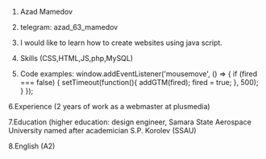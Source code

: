1. Azad Mamedov

2. telegram: azad_63_mamedov

3. I would like to learn how to create websites using java script.

4. Skills (CSS,HTML,JS,php,MySQL)

5. Code examples:
    window.addEventListener('mousemove', () => {
	    if (fired === false) {
	    		setTimeout(function(){
		    		addGTM(fired);
		        	fired = true;
		    	}, 500);
			}
		});

6.Experience (2 years of work as a webmaster at plusmedia)

7.Education (higher education: design engineer, Samara State Aerospace University named after academician S.P. Korolev (SSAU)

8.English (A2)
